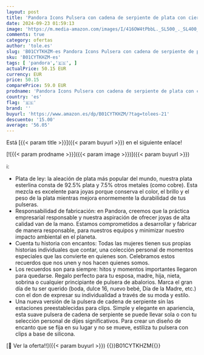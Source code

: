 ```yaml
---
layout: post
title: 'Pandora Icons Pulsera con cadena de serpiente de plata con cierre redondo  16'
date: 2024-09-23 01:59:13
image: 'https://m.media-amazon.com/images/I/416OW4tPbbL._SL500_._SL400_.jpg'
comments: true
category: ofertas
author: 'tole.es'
slug: 'B01CYTKHZM-es Pandora Icons Pulsera con cadena de serpiente de plata con...'
sku: 'B01CYTKHZM-es'
tags: [ 'pandora','🇪🇸', ]
actualPrice: 50.15 EUR
currency: EUR
price: 50.15
comparePrice: 59.0 EUR
prodname: 'Pandora Icons Pulsera con cadena de serpiente de plata con cierre redondo  16'
country: 'es'
flag: '🇪🇸'
brand: ''
buyurl: 'https://www.amazon.es/dp/B01CYTKHZM/?tag=tolees-21'
descuento: '15.00'
average: '56.05'
---
```


Está [{{< param title >}}]({{< param buyurl >}}) en el siguiente enlace!

[![{{< param prodname >}}]({{< param image >}})]({{< param buyurl >}})

ℹ️:

- Plata de ley: la aleación de plata más popular del mundo, nuestra plata esterlina consta de 92.5% plata y 7.5% otros metales (como cobre). Esta mezcla es excelente para joyas porque conserva el color, el brillo y el peso de la plata mientras mejora enormemente la durabilidad de tus pulseras.
- Responsabilidad de fabricación: en Pandora, creemos que la práctica empresarial responsable y nuestra aspiración de ofrecer joyas de alta calidad van de la mano. Estamos comprometidos a desarrollar y fabricar de manera responsable, para nuestros equipos y minimizar nuestro impacto ambiental en el planeta.
- Cuenta tu historia con encantos: Todas las mujeres tienen sus propias historias individuales que contar, una colección personal de momentos especiales que las convierte en quienes son. Celebramos estos recuerdos que nos unen y nos hacen quienes somos.
- Los recuerdos son para siempre: hitos y momentos importantes llegaron para quedarse. Regalo perfecto para tu esposa, madre, hija, nieta, sobrina o cualquier principiante de pulsera de abalorios. Marca el gran día de tu ser querido (boda, dulce 16, nuevo bebé, Día de la Madre, etc.) con el don de expresar su individualidad a través de su moda y estilo.
- Una nueva versión de la pulsera de cadena de serpiente sin las estaciones preestablecidas para clips. Simple y elegante en apariencia, esta suave pulsera de cadena de serpiente se puede llevar sola o con tu selección personal de dijes significativos. Para crear un diseño de encanto que se fija en su lugar y no se mueve, estiliza tu pulsera con clips a base de silicona.

[🛒 Ver la oferta!!]({{< param buyurl >}})
{{<world>}}B01CYTKHZM{{</world>}}
